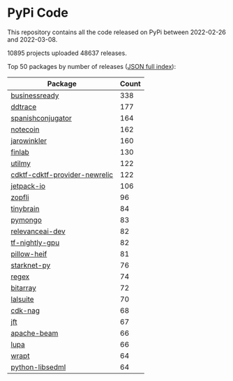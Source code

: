 # PyPi Code

This repository contains all the code released on PyPi between 2022-02-26 and 2022-03-08.

10895 projects uploaded 48637 releases. 

Top 50 packages by number of releases ([JSON full index](./index.json)):

| Package   | Count |
|-----------|-------|
| [businessready](https://github.com/pypi-data/pypi-code-112/tree/import/businessready) | 338 |
| [ddtrace](https://github.com/pypi-data/pypi-code-112/tree/import/ddtrace) | 177 |
| [spanishconjugator](https://github.com/pypi-data/pypi-code-112/tree/import/spanishconjugator) | 164 |
| [notecoin](https://github.com/pypi-data/pypi-code-112/tree/import/notecoin) | 162 |
| [jarowinkler](https://github.com/pypi-data/pypi-code-112/tree/import/jarowinkler) | 160 |
| [finlab](https://github.com/pypi-data/pypi-code-112/tree/import/finlab) | 130 |
| [utilmy](https://github.com/pypi-data/pypi-code-112/tree/import/utilmy) | 122 |
| [cdktf-cdktf-provider-newrelic](https://github.com/pypi-data/pypi-code-112/tree/import/cdktf-cdktf-provider-newrelic) | 122 |
| [jetpack-io](https://github.com/pypi-data/pypi-code-112/tree/import/jetpack-io) | 106 |
| [zopfli](https://github.com/pypi-data/pypi-code-112/tree/import/zopfli) | 96 |
| [tinybrain](https://github.com/pypi-data/pypi-code-112/tree/import/tinybrain) | 84 |
| [pymongo](https://github.com/pypi-data/pypi-code-112/tree/import/pymongo) | 83 |
| [relevanceai-dev](https://github.com/pypi-data/pypi-code-112/tree/import/relevanceai-dev) | 82 |
| [tf-nightly-gpu](https://github.com/pypi-data/pypi-code-112/tree/import/tf-nightly-gpu) | 82 |
| [pillow-heif](https://github.com/pypi-data/pypi-code-112/tree/import/pillow-heif) | 81 |
| [starknet-py](https://github.com/pypi-data/pypi-code-112/tree/import/starknet-py) | 76 |
| [regex](https://github.com/pypi-data/pypi-code-112/tree/import/regex) | 74 |
| [bitarray](https://github.com/pypi-data/pypi-code-112/tree/import/bitarray) | 72 |
| [lalsuite](https://github.com/pypi-data/pypi-code-112/tree/import/lalsuite) | 70 |
| [cdk-nag](https://github.com/pypi-data/pypi-code-112/tree/import/cdk-nag) | 68 |
| [jft](https://github.com/pypi-data/pypi-code-112/tree/import/jft) | 67 |
| [apache-beam](https://github.com/pypi-data/pypi-code-112/tree/import/apache-beam) | 66 |
| [lupa](https://github.com/pypi-data/pypi-code-112/tree/import/lupa) | 66 |
| [wrapt](https://github.com/pypi-data/pypi-code-112/tree/import/wrapt) | 64 |
| [python-libsedml](https://github.com/pypi-data/pypi-code-112/tree/import/python-libsedml) | 64 |

